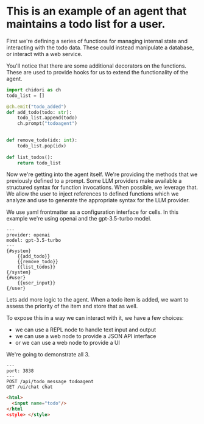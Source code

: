 # This is an example of an agent that maintains a todo list for a user.

First we're defining a series of functions for managing internal state and interacting
with the todo data. These could instead manipulate a database, or interact with a web service.

You'll notice that there are some additional decorators on the functions. These are used to provide
hooks for us to extend the functionality of the agent. 
```python
import chidori as ch
todo_list = []

@ch.emit("todo_added")
def add_todo(todo: str):
    todo_list.append(todo)
    ch.prompt("todoagent")
    

def remove_todo(idx: int):
    todo_list.pop(idx)
    
def list_todos():    
    return todo_list
```


Now we're getting into the agent itself. We're providing the methods that we previously defined to a prompt.
Some LLM providers make available a structured syntax for function invocations. When possible, we leverage that. 
We allow the user to inject references to defined functions which we analyze and use to generate the 
appropriate syntax for the LLM provider.

We use yaml frontmatter as a configuration interface for cells. 
In this example we're using openai and the gpt-3.5-turbo model.
```prompt (todoagent)
---
provider: openai
model: gpt-3.5-turbo
---
{#system}
    {{add_todo}}
    {{remove_todo}}
    {{list_todos}}
{/system}
{#user}
    {{user_input}}
{/user}
```

Lets add more logic to the agent. 
When a todo item is added, we want to assess the priority of the item and store that as well.

To expose this in a way we can interact with it, we have a few choices:
* we can use a REPL node to handle text input and output
* we can use a web node to provide a JSON API interface
* or we can use a web node to provide a UI

We're going to demonstrate all 3.

```web
---
port: 3838
---
POST /api/todo_message todoagent
GET /ui/chat chat
```

```html (chat)
<html>
  <input name="todo"/>
</html
<style> </style>
```
